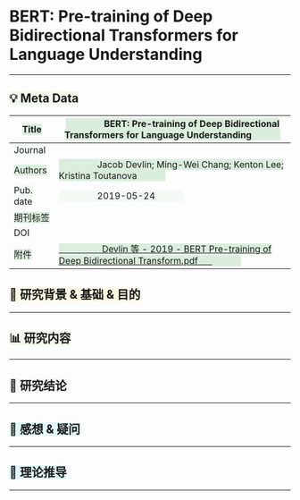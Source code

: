 # 


# BERT: Pre-training of Deep Bidirectional Transformers for Language Understanding

***

## <span style="background-color: #f1f8e9">💡 Meta Data</span>

| <span style="background-color: #dbeedd">Title</span>     | <span style="background-color: #dbeedd">                BERT: Pre-training of Deep Bidirectional Transformers for Language Understanding            </span>                                                                              |
| -------------------------------------------------------- | ---------------------------------------------------------------------------------------------------------------------------------------------------------------------------------------------------------------------------------------- |
| <span style="background-color: #f3faf4">Journal</span>   |                                                                                                                                                                                                                                          |
| <span style="background-color: #dbeedd">Authors</span>   | <span style="background-color: #dbeedd">                Jacob Devlin; Ming-Wei Chang; Kenton Lee; Kristina Toutanova            </span>                                                                                                  |
| <span style="background-color: #f3faf4">Pub. date</span> | <span style="background-color: #f3faf4">                2019-05-24            </span>                                                                                                                                                    |
| <span style="background-color: #dbeedd">期刊标签</span>      |                                                                                                                                                                                                                                          |
| <span style="background-color: #f3faf4">DOI</span>       |                                                                                                                                                                                                                                          |
| <span style="background-color: #dbeedd">附件</span>        | <span style="background-color: #dbeedd"><a href="zotero://open-pdf/0_ZR95V6ZZ" rel="noopener noreferrer nofollow">                  Devlin 等 - 2019 - BERT Pre-training of Deep Bidirectional Transform.pdf      </a>            </span> |

## <span style="background-color: #fff8e1">📜 研究背景 &#x26; 基础 &#x26; 目的</span>

***

## <span style="background-color: #f1f8e9">📊 研究内容</span>

***

## <span style="background-color: #f5f5f5">🚩 研究结论</span>

***

## <span style="background-color: #e0f7fa">📌 感想 &#x26; 疑问</span>

***

## <span style="background-color: #e1f5fe">🔬 理论推导</span>

***

